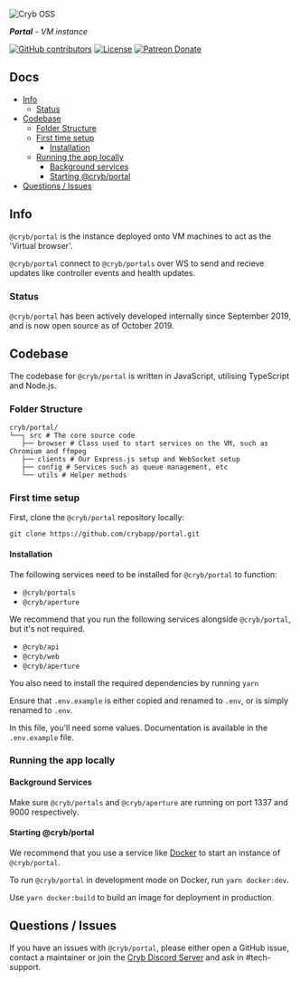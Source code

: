![Cryb OSS](.github/portal-icon.png "@cryb/portal Logo")

_**Portal** - VM instance_

[![GitHub contributors](https://img.shields.io/github/contributors/crybapp/portal)](https://github.com/crybapp/portal/graphs/contributors) [![License](https://img.shields.io/github/license/crybapp/portal)](https://github.com/crybapp/portal/blob/master/LICENSE) [![Patreon Donate](https://img.shields.io/badge/donate-Patreon-red.svg)](https://patreon.com/cryb)

## Docs
* [Info](#info)
    * [Status](#status)
* [Codebase](#codebase)
    * [Folder Structure](#folder-structure)
    * [First time setup](#first-time-setup)
        * [Installation](#installation)
    * [Running the app locally](#running-the-app-locally)
        * [Background services](#background-services)
        * [Starting @cryb/portal](#starting-@cryb/portal)
* [Questions / Issues](#questions--issues)

## Info
`@cryb/portal` is the instance deployed onto VM machines to act as the 'Virtual browser'.

`@cryb/portal` connect to `@cryb/portals` over WS to send and recieve updates like controller events and health updates.

### Status
`@cryb/portal` has been actively developed internally since September 2019, and is now open source as of October 2019.

## Codebase
The codebase for `@cryb/portal` is written in JavaScript, utilising TypeScript and Node.js.

### Folder Structure
```
cryb/portal/
└──┐ src # The core source code
   ├── browser # Class used to start services on the VM, such as Chromium and ffmpeg
   ├── clients # Our Express.js setup and WebSocket setup
   ├── config # Services such as queue management, etc
   └── utils # Helper methods
```

### First time setup
First, clone the `@cryb/portal` repository locally:

```
git clone https://github.com/crybapp/portal.git
```

#### Installation
The following services need to be installed for `@cryb/portal` to function:

* `@cryb/portals`
* `@cryb/aperture`

We recommend that you run the following services alongside `@cryb/portal`, but it's not required.
* `@cryb/api`
* `@cryb/web`
* `@cryb/aperture`

You also need to install the required dependencies by running `yarn`

Ensure that `.env.example` is either copied and renamed to `.env`, or is simply renamed to `.env`.

In this file, you'll need some values. Documentation is available in the `.env.example` file.

### Running the app locally

#### Background Services
Make sure `@cryb/portals` and `@cryb/aperture` are running on port 1337 and 9000 respectively.

#### Starting @cryb/portal
We recommend that you use a service like [Docker](https://docker.com) to start an instance of `@cryb/portal`.

To run `@cryb/portal` in development mode on Docker, run `yarn docker:dev`.

Use `yarn docker:build` to build an image for deployment in production.

## Questions / Issues

If you have an issues with `@cryb/portal`, please either open a GitHub issue, contact a maintainer or join the [Cryb Discord Server](https://discord.gg/ShTATH4) and ask in #tech-support.
